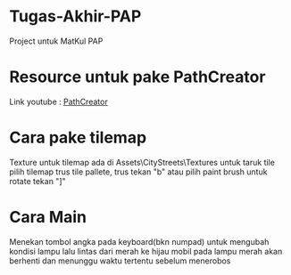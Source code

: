 # Tugas-Akhir-PAP
Project untuk MatKul PAP
# Resource untuk pake PathCreator
Link youtube : [PathCreator](https://www.youtube.com/watch?v=saAQNRSYU9k)

# Cara pake tilemap
Texture untuk tilemap ada di Assets\CityStreets\Textures
untuk taruk tile pilih tilemap trus tile pallete, trus tekan "b" atau pilih paint brush
untuk rotate tekan "]"

# Cara Main
Menekan tombol angka pada keyboard(bkn numpad) untuk mengubah kondisi lampu lalu lintas dari merah ke hijau
mobil pada lampu merah akan berhenti dan menunggu waktu tertentu sebelum menerobos